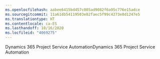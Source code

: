 ```yaml
---
ms.openlocfilehash: aabee6415bd457c005ad9082f6a95c776e15adce
ms.sourcegitcommit: 11a61db54119503e82faec5f99c4273e8d1247e5
ms.translationtype: HT
ms.contentlocale: ca-ES
ms.lasthandoff: 10/16/2020
ms.locfileid: "4069275"
---
```

<span data-ttu-id="83bd8-101">Dynamics 365 Project Service Automation</span><span class="sxs-lookup"><span data-stu-id="83bd8-101">Dynamics 365 Project Service Automation</span></span>
